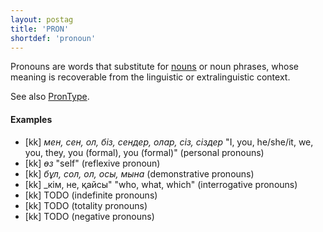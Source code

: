 ```yaml
---
layout: postag
title: 'PRON'
shortdef: 'pronoun'
---
```


Pronouns are words that substitute for <a href="NOUN.html">nouns</a>
or noun phrases, whose meaning is recoverable from the linguistic or
extralinguistic context.

See also [PronType]().

#### Examples

* [kk] _мен, сен, ол, біз, сендер, олар, сіз, сіздер_ "I, you, he/she/it, we, you, they, you (formal), you (formal)" (personal pronouns)
* [kk] _өз_ "self" (reflexive pronoun)
* [kk] _бұл, сол, ол, осы, мына_ (demonstrative pronouns)
* [kk] _кім, не, қайсы" "who, what, which" (interrogative pronouns)
* [kk] TODO (indefinite pronouns)
* [kk] TODO (totality pronouns)
* [kk] TODO (negative pronouns)

<!-- Interlanguage links updated Po 11. listopadu 2024, 20:09:25 CET -->
